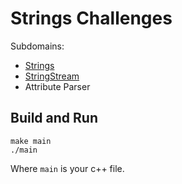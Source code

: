 # Strings Challenges

Subdomains:
- [Strings](./strings)
- [StringStream](./stringstream)
- Attribute Parser

## Build and Run

```
make main
./main
```

Where `main` is your c++ file.
